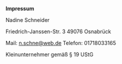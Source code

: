 **Impressum**

Nadine Schneider

Friedrich-Janssen-Str. 3
49076 Osnabrück

Mail:     n.schne@web.de
Telefon:  01718033165

Kleinunternehmer gemäß § 19 UStG
